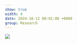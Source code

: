 ```yaml
---
show: true
width: 4
date: 2024-10-12 00:01:00 +0800
group: Research
---
```

<div>
    <img data-src="{{ '/assets/img/research/cgi/cgi4.gif' | relative_url }}" class="lazy w-100 rounded" src="{{ '/assets/img/empty_300x200.png' | relative_url }}">
</div>
